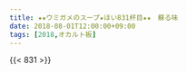 ```yaml
---
title: ★★ウミガメのスープ★ほい831杯目★★　蘇る味 	
date: 2018-08-01T12:00:00+09:00
tags: [2018,オカルト板]
---
```

{{< 831 >}}